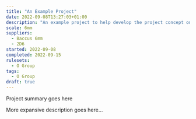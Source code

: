 ```yaml
---
title: "An Example Project"
date: 2022-09-08T13:27:03+01:00
description: "An example project to help develop the project concept on the site."
scale: 6mm
suppliers:
  - Baccus 6mm
  - 2D6
started: 2022-09-08
completed: 2022-09-15
rulesets:
  - O Group
tags:
  - O Group
draft: true
---
```


Project summary goes here

<!--more-->

More expansive description goes here...
